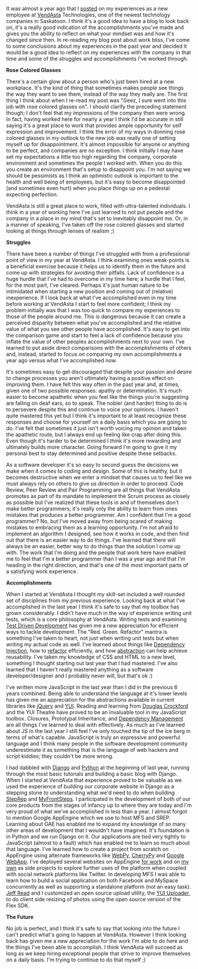 It was almost a year ago that I
[posted](https://davemo.wordpress.com/2008/08/18/work-bliss/) on my experiences
as a new employee at [VendAsta](https://www.vendasta.com) Technologies, one of
the newest technology companies in Saskatoon. I think it's a good idea to have a
blog to look back on, it's a really good indication of the accomplishments
you've made and gives you the ability to reflect on what your mindset was and
how it's changed since then. In re-reading my blog post about work bliss, I've
come to some conclusions about my experiences in the past year and decided it
would be a good idea to reflect on my experiences with the company in that time
and some of the struggles and accomplishments I've worked through.

**Rose Colored Glasses**

There's a certain glow about a person who's just been hired at a new workplace.
It's the kind of thing that sometimes makes people see things the way they want
to see them, instead of the way they really are. The first thing I think about
when I re-read my post was "Geez, I sure went into this job with rose colored
glasses on". I should clarify the preceding statement though; I don't feel that
my impressions of the company then were wrong. In fact, having worked here for
nearly a year I think I'd be accurate in still saying it's a great place to work
that provides ample opportunity for self expression and improvement. I think the
error of my ways in donning rose colored glasses in my outlook to the new job
was really one of setting myself up for disappointment. It's almost impossible
for anyone or anything to be perfect, and companies are no exception. I think
initially I may have set my expectations a little too high regarding the
company, corporate environment and sometimes the people I worked with. When you
do this you create an environment that's setup to disappoint you. I'm not saying
we should be pessimists as I think an optimistic outlook is important to the
health and well being of employees, but it's easy to become disappointed (and
sometimes even hurt) when you place things up on a pedestal expecting
perfection.

VendAsta is still a great place to work, filled with ultra-talented individuals.
I think in a year of working here I've just learned to not put people and the
company in a place in my mind that's set to inevitably disappoint me. Or, in a
manner of speaking, I've taken off the rose colored glasses and started looking
at things through lenses of realism ;)

**Struggles**

There have been a number of things I've struggled with from a professional point
of view in my year at VendAsta. I think examining ones weak-points is a
beneficial exercise because it helps us to identify them in the future and come
up with strategies for avoiding their pitfalls. Lack of confidence is a huge
hurdle that I've had to overcome in my time here; a hurdle that I feel, for the
most part, I've cleared. Perhaps it's just human nature to be intimidated when
starting a new position and coming out of (relative) inexperience. If I look
back at what I've accomplished even in my time before working at VendAsta I
start to feel more confident; I think my problem initially was that I was too
quick to compare my experiences to those of the people around me. This is
dangerous because it can create a perceived disparity between what you've
accomplished and the relative value of what you see other people have
accomplished. It's easy to get into the comparison game and start to feel a lack
of confidence because you inflate the value of other peoples accomplishments
next to your own. I've learned to put aside direct comparisons with the
accomplishments of others and, instead, started to focus on comparing my own
accomplishments a year ago versus what I've accomplished now.

It's sometimes easy to get discouraged that despite your passion and desire to
change processes you aren't ultimately having a positive effect on improving
them. I have felt this way often in the past year and, at times, given one of
two possible responses: apathy or determination. It's much easier to become
apathetic when you feel like the things you're suggesting are falling on deaf
ears, so to speak. The nobler (and harder) thing to do is to persevere despite
this and continue to voice your opinions. I haven't quite mastered this yet but
I think it's important to at least recognize these responses and choose for
yourself on a daily basis which you are going to do. I've felt that sometimes it
just isn't worth voicing my opinion and taken the apathetic route, but I always
end up feeling like crap after doing this. Even though it's harder to be
determined I think it's more rewarding and ultimately builds more character.
Going forward I'm going to give it my personal best to stay determined and
positive despite these setbacks.

As a software developer it's so easy to second guess the decisions we make when
it comes to coding and design. Some of this is healthy, but it becomes
destructive when we enter a mindset that causes us to feel like we must always
rely on others to give us direction in order to proceed. Code Review, Peer
Review and Pair Programming are all things that VendAsta promotes as part of its
mandate to implement the Scrum process as closely as possible but I've realized
that these tools in and of themselves don't make better programmers; it's really
only the ability to learn from ones mistakes that produces a better programmer.
Am I confident that I'm a good programmer? No, but I've moved away from being
scared of making mistakes to embracing them as a learning opportunity. I'm not
afraid to implement an algorithm I designed, see how it works in code, and then
find out that there is an easier way to do things. I've learned that there will
always be an easier, better way to do things than the solution I come up with.
The work that I'm doing and the people that work here have enabled me to feel
that I'm a better programmer than I was a year ago and that I'm heading in the
right direction, and that's one of the most important parts of a satisfying work
experience.

**Accomplishments**

When I started at VendAsta I thought my skill-set included a well rounded set of
disciplines from my previous experience. Looking back at what I've accomplished
in the last year I think it's safe to say that my toolbox has grown
considerably. I didn't have much in the way of experience writing unit tests,
which is a core philosophy at VendAsta. Writing tests and examining [Test Driven
Development](https://en.wikipedia.org/wiki/Test_driven_development) has given me
a new appreciation for efficient ways to tackle development. The "Red. Green.
Refactor" mantra is something I've taken to heart, not just when writing unit
tests but when writing my actual code as well. I've learned about things like
[Dependency Injection](https://en.wikipedia.org/wiki/Dependency_injection), how
to [refactor](https://en.wikipedia.org/wiki/Refactor) efficiently, and how
[abstraction](https://en.wikipedia.org/wiki/Abstraction_(computer_science)) can
help achieve reusability. I've taken my knowledge of CSS and HTML to a new
level, something I thought starting out last year that I had mastered. I've also
learned that I haven't really mastered anything as a software developer/designer
and I probably never will, but that's ok :)

I've written more JavaScript in the last year than I did in the previous 6 years
combined. Being able to understand the language at it's lower levels has given
me an appreciation for the abstractions available in current libraries like
[jQuery](https://www.jquery.com) and [YUI](https://developer.yahoo.com/yui/).
Reading and learning from [Douglas Crockford](https://crockford.com/) and the YUI
Theatre have proved to be an invaluable tool in my JavaScript toolbox. Closures,
Prototypal Inheritance, and [Dependency
Management](https://davemo.wordpress.com/2009/03/13/javascript-dependency-management-and-yui-loader-quirks/)
are all things I've learned to deal with effectively. As much as I've learned
about JS in the last year I still feel I've only touched the tip of the ice berg
in terms of what's capable. JavaScript is truly an expressive and powerful
language and I think many people in the software development community
underestimate it as something that is the language of web hackers and script
kiddies; they couldn't be more wrong.

I had dabbled with [Django](https://www.djangoproject.com) and
[Python](https://python.org/) at the beginning of last year, running through the
most basic tutorials and building a basic blog with Django. When I started at
VendAsta that experience proved to be valuable as we used the experience of
building our corporate website in Django as a stepping stone to understanding
what we'd need to do when building [StepRep](https://steprep.myfrontsteps.com)
and [MyFrontSteps](https://www.myfrontsteps.com). I participated in the
development of both of our core products from the stages of infancy up to where
they are today and I'm very proud of what we've accomplished in less than a
year. I almost forgot to mention Google AppEngine which we use to host MFS and
SREP. Learning about GAE has enabled me to expand my knowledge of so many other
areas of development that I wouldn't have imagined. It's foundation is in Python
and we run Django on it. Our applications are tied very tightly to JavaScript
(almost to a fault) which has enabled me to learn so much about that language.
I've learned how to create a project from scratch on AppEngine using alternate
frameworks like [WebPy](https://webpy.org/), [CherryPy](https://www.cherrypy.org/)
and [Google WebApp](https://code.google.com/appengine/docs/python/tools/webapp/).
I've deployed several websites on AppEngine [for
work](https://take5billiards.appspot.com) and on [my
own](https://first.draftmovies.com) as side projects to explore further uses of
the platform when coupled with social network platforms like Twitter. In
developing MFS I was able to learn how to build a social application on both
Facebook and MySpace concurrently as well as supporting a standalone platform
(not an easy task). [Jeff Read](https://www.ifisgeek.com) and I customized an
open source upload utility, the [YUI
Uploader](https://developer.yahoo.com/yui/uploader/), to do client side resizing
of photos using the open source version of the Flex SDK.

**The Future**

No job is perfect, and I think it's safe to say that looking into the future I
can't predict what's going to happen at VendAsta. However I think looking back
has given me a new appreciation for the work I'm able to do here and the things
I've been able to accomplish. I think VendAsta will succeed as long as we keep
hiring exceptional people that strive to improve themselves on a daily basis.
I'm trying to continue to do that myself ;)
